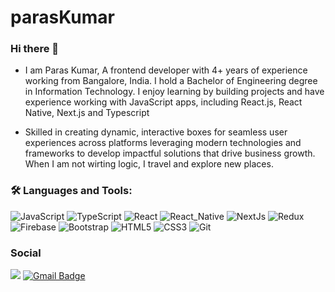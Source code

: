 # parasKumar
### Hi there 👋


- I am Paras Kumar, A frontend developer with 4+ years of experience working from Bangalore, India. I hold a Bachelor of Engineering degree in Information Technology. I enjoy learning by building projects and have experience working with JavaScript apps, including React.js, React Native,  Next.js and Typescript

 - Skilled in creating dynamic, interactive boxes for seamless user experiences across platforms leveraging modern technologies and frameworks to develop impactful solutions that drive business growth. When I am not wirting logic, I travel and explore new places.



### 🛠️ Languages and Tools:

![JavaScript](https://img.shields.io/badge/-JavaScript-black?style=flat-square&logo=javascript)
![TypeScript](https://img.shields.io/badge/-Typescript-black?style=flat-square&logo=typescript)
![React](https://img.shields.io/badge/-React-black?style=flat-square&logo=react)
![React_Native](https://img.shields.io/badge/-ReactNative-black?style=flat-square&logo=react)
![NextJs](https://img.shields.io/badge/-Nextjs-black?style=flat-square&logo=nextjs)
![Redux](https://img.shields.io/badge/-Redux-black?style=flat-square&logo=Redux)
![Firebase](https://img.shields.io/badge/-Firebase-black?style=flat-square&logo=Firebase)
![Bootstrap](https://img.shields.io/badge/-Bootstrap-black?style=flat-square&logo=bootstrap)
![HTML5](https://img.shields.io/badge/-HTML5-black?style=flat-square&logo=html5&logoColor=white)
![CSS3](https://img.shields.io/badge/-CSS3-black?style=flat-square&logo=css3)
![Git](https://img.shields.io/badge/-Git-black?style=flat-square&logo=git)






###  Social
<!--
-->
[<img src="https://img.shields.io/badge/Paras Kumar-%230077B5.svg?&style=flat-square&logo=linkedin&logoColor=white" />](https://www.linkedin.com/in/paras-kumar-686b85143//)
[![Gmail Badge](https://img.shields.io/badge/-kumarparas249@gmail.com-c14438?style=flat-square&logo=Gmail&logoColor=white&link=mailto:kumarparas249@gmail.com)](mailto:kumarparas249@gmail.com)
